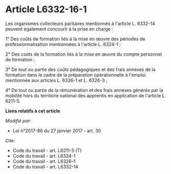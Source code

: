 # Article L6332-16-1

Les organismes collecteurs paritaires mentionnés à l'article L. 6332-14 peuvent également concourir à la prise en charge : 

1° Des coûts de formation liés à la mise en œuvre des périodes de professionnalisation mentionnées à l'article L. 6324-1 ; 

2° Des coûts de la formation liés à la mise en œuvre du compte personnel de formation ; 

3° De tout ou partie des coûts pédagogiques et des frais annexes de la formation dans le cadre de la préparation
opérationnelle à l'emploi mentionnée aux articles L. 6326-1 et L. 6326-3 ; 

4° De tout ou partie de la rémunération et des frais annexes générés par la mobilité hors du territoire national des
apprentis en application de l'article L. 6211-5.

**Liens relatifs à cet article**

_Modifié par_:

  - Loi n°2017-86 du 27 janvier 2017 - art. 30

_Cite_:

  - Code du travail - art. L6211-5 (T)
  - Code du travail - art. L6324-1
  - Code du travail - art. L6326-1
  - Code du travail - art. L6332-14
